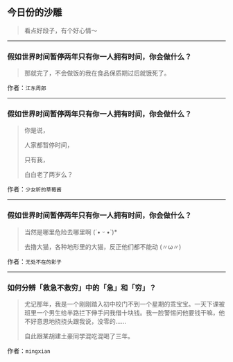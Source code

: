 ## 今日份的沙雕

> 看点好段子，有个好心情～


 
---

### 假如世界时间暂停两年只有你一人拥有时间，你会做什么？

> 那就完了，不会做饭的我在食品保质期过后就饿死了。


作者：`江东周郎`

---

### 假如世界时间暂停两年只有你一人拥有时间，你会做什么？

> 你是说，
> 
> 人家都暂停时间，
> 
> 只有我，
> 
> 白白老了两岁么？


作者：`少女昕的草莓酱`

---

### 假如世界时间暂停两年只有你一人拥有时间，你会做什么？

> 当然是哪里危险去哪里啊 (´• ᵕ •`)*
> 
> 去撸大猫，各种地形里的大猫，反正他们都不能动 (〃ω〃)


作者：`无处不在的影子`

---

### 如何分辨「救急不救穷」中的「急」和「穷」？

> 尤记那年，我是一个刚刚踏入初中校门不到一个星期的乖宝宝。一天下课被班里一个男生给半路拦下伸手问我借十块钱。我一脸警惕问他要钱干嘛，他不好意思地挠挠头跟我说，没零的……
> 
> 自此跟某胡建土豪同学混吃混喝了三年。


作者：`mingxian`